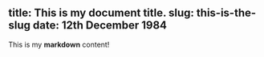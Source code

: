 title: This is my document title.
slug: this-is-the-slug
date: 12th December 1984
-------
This is my **markdown** content!
